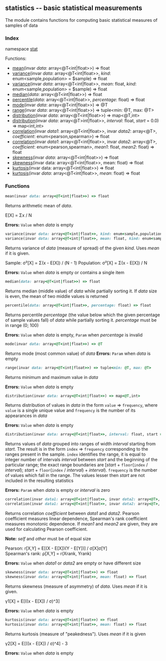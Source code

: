 ## statistics -- basic statistical measurements

The module contains functions for computing basic statistical measures of samples of data

### Index
namespace [stat](#stat)

Functions:
- [mean](#mean)(invar _data_: array&lt;@T&lt;int|float&gt;&gt;) => float
- [variance](#variance)(invar _data_: array&lt;@T&lt;int|float&gt;&gt;, _kind_: enum&lt;sample,population&gt; = $sample) => float
- [variance](#variance)(invar _data_: array&lt;@T&lt;int|float&gt;&gt;, _mean_: float, _kind_: enum&lt;sample,population&gt; = $sample) => float
- [median](#median)(_data_: array&lt;@T&lt;int|float&gt;&gt;) => float
- [percentile](#percentile)(_data_: array&lt;@T&lt;int|float&gt;&gt;, _percentage_: float) => float
- [mode](#mode)(invar _data_: array&lt;@T&lt;int|float&gt;&gt;) => @T
- [range](#range)(invar _data_: array&lt;@T&lt;int|float&gt;&gt;) => tuple&lt;min: @T, max: @T&gt;
- [distribution](#distribution1)(invar _data_: array&lt;@T&lt;int|float&gt;&gt;) => map&lt;@T,int&gt;
- [distribution](#distribution2)(invar _data_: array&lt;@T&gt;int|float&gt;&gt;, _interval_: float, _start_ = 0.0) => map&lt;int,int&gt;
- [correlation](#correlation)(invar _data1_: array&lt;@T&lt;int|float&gt;&gt;, invar _data2_: array&lt;@T&gt;, _coefficient_: enum&lt;pearson,spearman&gt;) => float
- [correlation](#correlation)(invar _data1_: array&lt;@T&lt;int|float&gt;&gt;, invar _data2_: array&lt;@T&gt;, _coefficient_: enum&lt;pearson,spearman&gt;, _mean1_: float, _mean2_: float) => float
- [skewness](#skewness)(invar _data_: array&lt;@T&lt;int|float&gt;&gt;) => float
- [skewness](#skewness)(invar data: array&lt;@T&lt;int|float&gt;&gt;, mean: float) => float
- [kurtosis](#kurtosis)(invar data: array&lt;@T&lt;int|float&gt;&gt;) => float
- [kurtosis](#kurtosis)(invar _data_: array&lt;@T&lt;int|float&gt;&gt;, _mean_: float) => float

<a name="stat"></a>
### Functions
<a name="mean"></a>
```ruby
mean(invar data: array<@T<int|float>>) => float
```
Returns arithmetic mean of *data*.

E[X] = Σx / N

**Errors:** `Value` when *data* is empty
<a name="variance"></a>
```ruby
variance(invar data: array<@T<int|float>>, kind: enum<sample,population> = $sample) => float
variance(invar data: array<@T<int|float>>, mean: float, kind: enum<sample,population> = $sample) => float
```
Returns variance of *data* (measure of spread) of the given *kind*. Uses *mean* if it is given.

Sample:		σ²[X] = Σ(x - E[X]) / (N - 1)
Population:	σ²[X] = Σ(x - E[X]) / N

**Errors:** `Value` when *data* is empty or contains a single item
<a name="median"></a>
```ruby
median(data: array<@T<int|float>>) => float
```
Returns median (middle value) of *data* while partially sorting it. If *data* size is even, the mean of two middle values is returned
<a name="percentile"></a>
```ruby
percentile(data: array<@T<int|float>>, percentage: float) => float
```
Returns percentile *percentage* (the value below which the given percentage of sample values fall) of *data* while partially sorting it. *percentage* must be
in range (0; 100)

**Errors:** `Value` when *data* is empty, `Param` when *percentage* is invalid
<a name="mode"></a>
```ruby
mode(invar data: array<@T<int|float>>) => @T
```
Returns mode (most common value) of *data*
**Errors:** `Param` when *data* is empty
<a name="range"></a>
```ruby
range(invar data: array<@T<int|float>>) => tuple<min: @T, max: @T>
```
Returns minimum and maximum value in *data*

**Errors:** `Value` when *data* is empty
<a name="distribution1"></a>
```ruby
distribution(invar data: array<@T<int|float>>) => map<@T,int>
```
Returns distribution of values in *data* in the form `value` => `frequency`, where `value` is a single unique value and `frequency` is the number of its appearances in *data*

**Errors:** `Value` when *data* is empty
<a name="distribution2"></a>
```ruby
distribution(invar data: array<@T<int|float>>, interval: float, start = 0.0) => map<int,int>
```
Returns values of *data* grouped into ranges of width *interval* starting from *start*. The result is in the form `index` => `frequency` corresponding to the ranges
present in the sample. `index` identifies the range, it is equal to integer number of intervals *interval* between *start* and the beginning of the particular range;
the exact range boundaries are [*start* + `floor`(`index` / *interval*); *start* + `floor`(`index` / *interval*) + *interval*). `frequency` is the number of values
which fall in the range. The values lesser then *start* are not included in the resulting statistics

**Errors:** `Param` when *data* is empty or *interval* is zero
<a name="correlation"></a>
```ruby
correlation(invar data1: array<@T<int|float>>, invar data2: array<@T>, coefficient: enum<pearson,spearman>) => float
correlation(invar data1: array<@T<int|float>>, invar data2: array<@T>, coefficient: enum<pearson,spearman>, mean1: float, mean2: float) => float
```
Returns correlation *coefficient* between *data1* and *data2*. Pearson coefficient measures linear dependence, Spearman's rank coefficient measures monotonic dependence.
If *mean1* and *mean2* are given, they are used for calculating Pearson coefficient.

**Note:** *self* and *other* must be of equal size

Pearson:			r[X,Y] = E[(X - E[X])(Y - E[Y])] / σ[X]σ[Y] <br>
Spearman's rank:	ρ[X,Y] = r(Xrank, Yrank)

**Errors:** `Value` when *data1* or *data2* are empty or have different size
<a name="skewness"></a>
```ruby
skewness(invar data: array<@T<int|float>>) => float
skewness(invar data: array<@T<int|float>>, mean: float) => float
```
Returns skewness (measure of asymmetry) of *data*. Uses *mean* if it is given.

γ1[X] = E[((x - E[X]) / σ)^3]

**Errors:** `Value` when *data* is empty
<a name="kurtosis"></a>
```ruby
kurtosis(invar data: array<@T<int|float>>) => float
kurtosis(invar data: array<@T<int|float>>, mean: float) => float
```
Returns kurtosis (measure of "peakedness"). Uses *mean* if it is given

γ2[X] = E[((x - E[X]) / σ)^4] - 3

**Errors:** `Value` when *data* is empty
